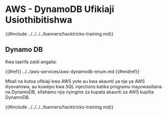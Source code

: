 # AWS - DynamoDB Ufikiaji Usiothibitishwa

{{#include ../../../../banners/hacktricks-training.md}}

## Dynamo DB

Kwa taarifa zaidi angalia:

{{#ref}}
../../aws-services/aws-dynamodb-enum.md
{{#endref}}

Mbali na kutoa ufikiaji kwa AWS yote au kwa akaunti ya nje ya AWS iliyovamiwa, au kuwepo kwa SQL injections katika programu inayowasiliana na DynamoDB, sifahamu njia nyingine za kupata akaunti za AWS kupitia DynamoDB.

{{#include ../../../../banners/hacktricks-training.md}}
